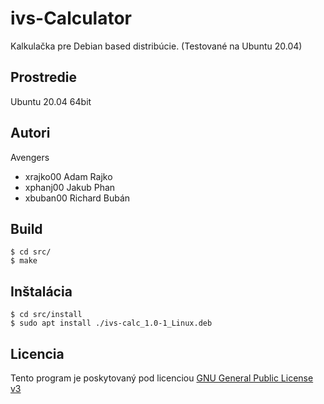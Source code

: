 # ivs-Calculator

Kalkulačka pre Debian based distribúcie. (Testované na Ubuntu 20.04)

## Prostredie

Ubuntu 20.04 64bit

## Autori

Avengers
- xrajko00 Adam Rajko 
- xphanj00 Jakub Phan 
- xbuban00 Richard Bubán

## Build

```console
$ cd src/
$ make
```
## Inštalácia
```console
$ cd src/install
$ sudo apt install ./ivs-calc_1.0-1_Linux.deb
```

## Licencia

Tento program je poskytovaný pod licenciou [GNU General Public License v3](https://github.com/Ades551/IVS-calculator/LICENSE)